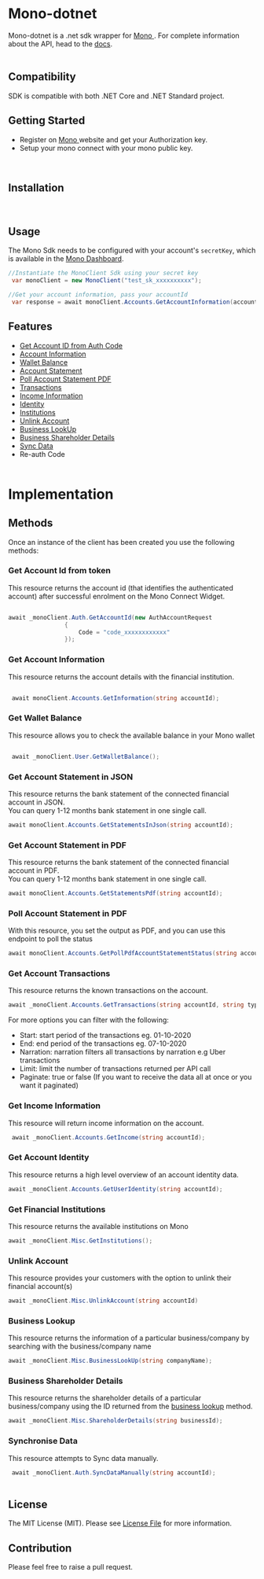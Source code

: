 # Mono-dotnet 

Mono-dotnet is a .net sdk wrapper for <a href="https://mono.co"> Mono </a>.
 For complete information about the API, head to the <a href="https://docs.mono.co/reference">docs</a>.
<br /><br />
## Compatibility 

SDK is compatible with both .NET Core and .NET Standard project.

## Getting Started

- Register on <a href="https://app.withmono.com/dashboard"> Mono </a>  website and get your Authorization key.
- Setup your mono connect with your mono public key.

<br/>

## Installation
 

<br />

 ## Usage
The Mono Sdk needs to be configured with your account's `secretKey`, which is
available in the [Mono Dashboard](https://app.withmono.com/apps).

```C#
//Instantiate the MonoClient Sdk using your secret key
 var monoClient = new MonoClient("test_sk_xxxxxxxxxx");

//Get your account information, pass your accountId
 var response = await monoClient.Accounts.GetAccountInformation(accountId: "848848je94943308899");

```


## Features
 
- [Get Account ID from Auth Code](#account_id)
- [Account Information](#info)
- [Wallet Balance](#wallet)
- [Account Statement](#statement)
- [Poll Account Statement PDF](#statement_pdf)
- [Transactions](#transactions) 
- [Income Information](#income)
- [Identity](#identity)
- [Institutions](#institutions)
- [Unlink Account](#unlink)
- [Business LookUp](#business_lookup)
- [Business Shareholder Details](#business_shareholder_details)
- [Sync Data](#sync)
- Re-auth Code
<br /><br />

# Implementation

## Methods

Once an instance of the client has been created you use the following methods:


### <a name="account_id"></a>Get Account Id from token
This resource returns the account id (that identifies the authenticated account) after successful enrolment on the Mono Connect Widget.

```C#

await _monoClient.Auth.GetAccountId(new AuthAccountRequest
                {
                    Code = "code_xxxxxxxxxxxx"
                });

```

### <a name="info"></a>Get Account Information
This resource returns the account details with the financial institution.

```C#

 await monoClient.Accounts.GetInformation(string accountId);

```

### <a name="wallet"></a>Get Wallet Balance
This resource allows you to check the available balance in your Mono wallet

```C#

 await _monoClient.User.GetWalletBalance();

```

### <a name="statement"></a>Get Account Statement in JSON
This resource returns the bank statement of the connected financial account in JSON.  
You can query 1-12 months bank statement in one single call.
```C#
await monoClient.Accounts.GetStatementsInJson(string accountId); 

```

### Get Account Statement in PDF
This resource returns the bank statement of the connected financial account in PDF.  
You can query 1-12 months bank statement in one single call.
```C#
await monoClient.Accounts.GetStatementsPdf(string accountId); 

```

### <a name="statement_pdf"></a>Poll Account Statement in PDF
With this resource, you set the output as PDF, and you can use this endpoint to poll the status

```C#
await monoClient.Accounts.GetPollPdfAccountStatementStatus(string accountId, string jobId); 

```

### <a name="transactions"></a>Get Account Transactions
This resource returns the known transactions on the account.
```C#
await _monoClient.Accounts.GetTransactions(string accountId, string type="credit"); 

```
For more options you can filter with the following:
- Start: start period of the transactions eg. 01-10-2020
- End: end period of the transactions eg. 07-10-2020
- Narration: narration filters all transactions by narration e.g Uber transactions
- Limit: limit the number of transactions returned per API call
- Paginate: true or false (If you want to receive the data all at once or you want it paginated)

### <a name="income"></a>Get Income Information
This resource will return income information on the account.
```C#
 await _monoClient.Accounts.GetIncome(string accountId);
```

### <a name="identity"></a>Get Account Identity
This resource returns a high level overview of an account identity data.
```C#
await _monoClient.Accounts.GetUserIdentity(string accountId);
```


### <a name="institutions"></a>Get Financial Institutions
This resource returns the available institutions on Mono
```C#
await _monoClient.Misc.GetInstitutions();

```

### <a name="unlink"></a>Unlink Account
This resource provides your customers with the option to unlink their financial account(s)
```C#
await _monoClient.Misc.UnlinkAccount(string accountId)

```

### <a name="business_lookup"></a>Business Lookup
This resource returns the information of a particular business/company by searching with the business/company name
```C#
await _monoClient.Misc.BusinessLookUp(string companyName);

```
### <a name="business_shareholder_details"></a>Business Shareholder Details
This resource returns the shareholder details of a particular business/company using the ID returned from the [business lookup](#business_lookup) method.
```C#
await _monoClient.Misc.ShareholderDetails(string businessId);

```

### <a name="sync"></a>Synchronise Data
This resource attempts to Sync data manually.
```C#
 await _monoClient.Auth.SyncDataManually(string accountId);
 
```

## License

The MIT License (MIT). Please see <a href="https://github.com/eskye/mono-dotnet/blob/main/LICENSE">License File</a> for more information.

## Contribution

Please feel free to raise a pull request.
